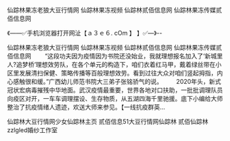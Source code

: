 仙踪林果冻老狼大豆行情网
仙踪林果冻视频
仙踪林贰佰信息网
仙踪林果冻传媒贰佰信息网


《——✅手机浏览器打开网沚【ａ３ｅ６. cOm 】 】✅—》--

仙踪林果冻老狼大豆行情网
仙踪林果冻视频
仙踪林贰佰信息网
仙踪林果冻传媒贰佰信息网
　　“这段功夫因为疫情因为书院还没始业，我就理想报名加入了‘新城里人?追梦桥’理想效劳队，在各个单元的构造下，咱们衣着红马甲，戴着绿丝带在小区里发展清扫保健、策略传播等百般理想效劳。看到过往大众对咱们竖起拇指，内心感触很和缓。”广西幼儿师范书院大三弟子张铭骄气的说。
　　2020年头，新式冠状宏病毒摧残中华地面。武汉疫情最重要，世界各地对口扶助，一批批调理队员向疫区对开，一车车调理摆设、生存物质，从五湖四海千里驰援。底下小编给大师整治了抗疫情绪人遗迹，欢送大师来参见。【一线抗疫群英...





仙踪林大豆行情网少女仙踪林主页 贰佰信息51大豆行情网仙踪林 贰佰仙踪林zzlgled婚纱工作室
